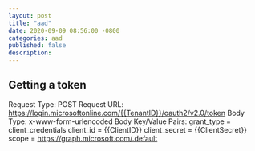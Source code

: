 ```yaml
---
layout: post
title: "aad"
date: 2020-09-09 08:56:00 -0800
categories: aad
published: false
description:
---
```


## Getting a token

Request Type: POST
Request URL: https://login.microsoftonline.com/{{TenantID}}/oauth2/v2.0/token
Body Type: x-www-form-urlencoded
Body Key/Value Pairs:
grant_type = client_credentials
client_id = {{ClientID}}
client_secret = {{ClientSecret}}
scope = https://graph.microsoft.com/.default


